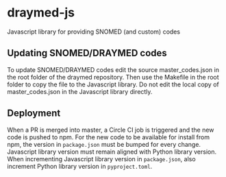 # draymed-js
Javascript library for providing SNOMED (and custom) codes

## Updating SNOMED/DRAYMED codes

To update SNOMED/DRAYMED codes edit the source master_codes.json in the root folder of the draymed repository. 
Then use the Makefile in the root folder to copy the file to the Javascript library.
Do not edit the local copy of master_codes.json in the Javascript library directly.

## Deployment

When a PR is merged into master, a Circle CI job is triggered and the new code is pushed to npm.
For the new code to be available for install from npm, the version in `package.json` must be bumped for every change.
Javascript library version must remain aligned with Python library version.
When incrementing Javascript library version in `package.json`, also increment Python library version in `pyproject.toml`.
